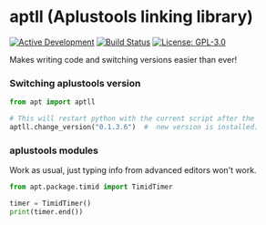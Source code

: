 # aptll (Aplustools linking library)
[![Active Development](https://img.shields.io/badge/Maintenance%20Level-Actively%20Developed-brightgreen.svg)](https://gist.github.com/cheerfulstoic/d107229326a01ff0f333a1d3476e068d)
[![Build Status](https://github.com/Adalfarus/apt/actions/workflows/python-publish.yml/badge.svg)](https://github.com/Adalfarus/apt/actions)
[![License: GPL-3.0](https://img.shields.io/github/license/Adalfarus/apt)](https://github.com/Adalfarus/apt/blob/main/LICENSE)

 Makes writing code and switching versions easier than ever!


### Switching aplustools version
```python
from apt import aptll

# This will restart python with the current script after the 
aptll.change_version("0.1.3.6")  #  new version is installed.
```

### aplustools modules
Work as usual, just typing info from advanced editors won't work.
```python
from apt.package.timid import TimidTimer

timer = TimidTimer()
print(timer.end())
```
